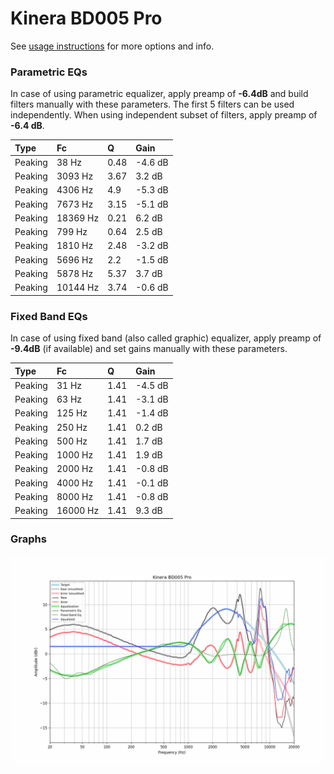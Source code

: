 # Kinera BD005 Pro
See [usage instructions](https://github.com/jaakkopasanen/AutoEq#usage) for more options and info.

### Parametric EQs
In case of using parametric equalizer, apply preamp of **-6.4dB** and build filters manually
with these parameters. The first 5 filters can be used independently.
When using independent subset of filters, apply preamp of **-6.4 dB**.

| Type    | Fc       |    Q | Gain    |
|:--------|:---------|:-----|:--------|
| Peaking | 38 Hz    | 0.48 | -4.6 dB |
| Peaking | 3093 Hz  | 3.67 | 3.2 dB  |
| Peaking | 4306 Hz  | 4.9  | -5.3 dB |
| Peaking | 7673 Hz  | 3.15 | -5.1 dB |
| Peaking | 18369 Hz | 0.21 | 6.2 dB  |
| Peaking | 799 Hz   | 0.64 | 2.5 dB  |
| Peaking | 1810 Hz  | 2.48 | -3.2 dB |
| Peaking | 5696 Hz  | 2.2  | -1.5 dB |
| Peaking | 5878 Hz  | 5.37 | 3.7 dB  |
| Peaking | 10144 Hz | 3.74 | -0.6 dB |

### Fixed Band EQs
In case of using fixed band (also called graphic) equalizer, apply preamp of **-9.4dB**
(if available) and set gains manually with these parameters.

| Type    | Fc       |    Q | Gain    |
|:--------|:---------|:-----|:--------|
| Peaking | 31 Hz    | 1.41 | -4.5 dB |
| Peaking | 63 Hz    | 1.41 | -3.1 dB |
| Peaking | 125 Hz   | 1.41 | -1.4 dB |
| Peaking | 250 Hz   | 1.41 | 0.2 dB  |
| Peaking | 500 Hz   | 1.41 | 1.7 dB  |
| Peaking | 1000 Hz  | 1.41 | 1.9 dB  |
| Peaking | 2000 Hz  | 1.41 | -0.8 dB |
| Peaking | 4000 Hz  | 1.41 | -0.1 dB |
| Peaking | 8000 Hz  | 1.41 | -0.8 dB |
| Peaking | 16000 Hz | 1.41 | 9.3 dB  |

### Graphs
![](./Kinera%20BD005%20Pro.png)